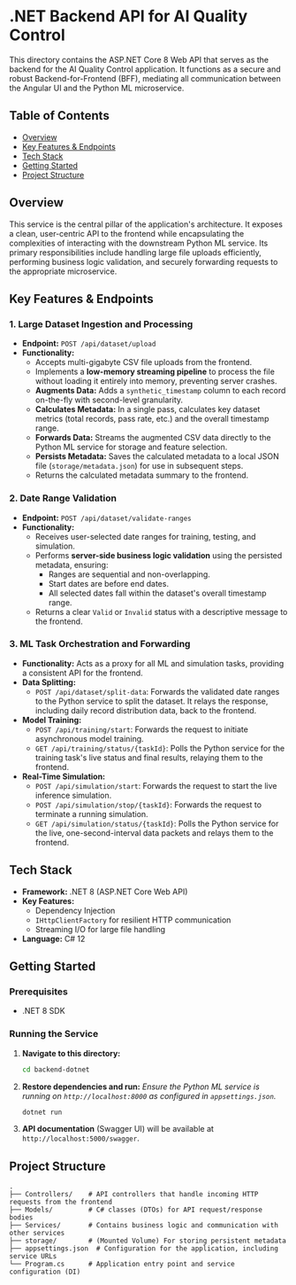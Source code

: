 # .NET Backend API for AI Quality Control

This directory contains the ASP.NET Core 8 Web API that serves as the backend for the AI Quality Control application. It functions as a secure and robust Backend-for-Frontend (BFF), mediating all communication between the Angular UI and the Python ML microservice.

## Table of Contents

- [Overview](#overview)
- [Key Features & Endpoints](#key-features--endpoints)
- [Tech Stack](#tech-stack)
- [Getting Started](#getting-started)
- [Project Structure](#project-structure)

## Overview

This service is the central pillar of the application's architecture. It exposes a clean, user-centric API to the frontend while encapsulating the complexities of interacting with the downstream Python ML service. Its primary responsibilities include handling large file uploads efficiently, performing business logic validation, and securely forwarding requests to the appropriate microservice.

## Key Features & Endpoints

### 1. Large Dataset Ingestion and Processing

- **Endpoint:** `POST /api/dataset/upload`
- **Functionality:**
  - Accepts multi-gigabyte CSV file uploads from the frontend.
  - Implements a **low-memory streaming pipeline** to process the file without loading it entirely into memory, preventing server crashes.
  - **Augments Data:** Adds a `synthetic_timestamp` column to each record on-the-fly with second-level granularity.
  - **Calculates Metadata:** In a single pass, calculates key dataset metrics (total records, pass rate, etc.) and the overall timestamp range.
  - **Forwards Data:** Streams the augmented CSV data directly to the Python ML service for storage and feature selection.
  - **Persists Metadata:** Saves the calculated metadata to a local JSON file (`storage/metadata.json`) for use in subsequent steps.
  - Returns the calculated metadata summary to the frontend.

### 2. Date Range Validation

- **Endpoint:** `POST /api/dataset/validate-ranges`
- **Functionality:**
  - Receives user-selected date ranges for training, testing, and simulation.
  - Performs **server-side business logic validation** using the persisted metadata, ensuring:
    - Ranges are sequential and non-overlapping.
    - Start dates are before end dates.
    - All selected dates fall within the dataset's overall timestamp range.
  - Returns a clear `Valid` or `Invalid` status with a descriptive message to the frontend.

### 3. ML Task Orchestration and Forwarding

- **Functionality:** Acts as a proxy for all ML and simulation tasks, providing a consistent API for the frontend.
- **Data Splitting:**
  - `POST /api/dataset/split-data`: Forwards the validated date ranges to the Python service to split the dataset. It relays the response, including daily record distribution data, back to the frontend.
- **Model Training:**
  - `POST /api/training/start`: Forwards the request to initiate asynchronous model training.
  - `GET /api/training/status/{taskId}`: Polls the Python service for the training task's live status and final results, relaying them to the frontend.
- **Real-Time Simulation:**
  - `POST /api/simulation/start`: Forwards the request to start the live inference simulation.
  - `POST /api/simulation/stop/{taskId}`: Forwards the request to terminate a running simulation.
  - `GET /api/simulation/status/{taskId}`: Polls the Python service for the live, one-second-interval data packets and relays them to the frontend.

## Tech Stack

- **Framework:** .NET 8 (ASP.NET Core Web API)
- **Key Features:**
  - Dependency Injection
  - `IHttpClientFactory` for resilient HTTP communication
  - Streaming I/O for large file handling
- **Language:** C# 12

## Getting Started

### Prerequisites

- .NET 8 SDK

### Running the Service

1. **Navigate to this directory:**

    ```bash
    cd backend-dotnet
    ```

2. **Restore dependencies and run:**
    *Ensure the Python ML service is running on `http://localhost:8000` as configured in `appsettings.json`.*

    ```bash
    dotnet run
    ```

3. **API documentation** (Swagger UI) will be available at `http://localhost:5000/swagger`.

## Project Structure

```
.
├── Controllers/    # API controllers that handle incoming HTTP requests from the frontend
├── Models/         # C# classes (DTOs) for API request/response bodies
├── Services/       # Contains business logic and communication with other services
├── storage/        # (Mounted Volume) For storing persistent metadata
├── appsettings.json  # Configuration for the application, including service URLs
└── Program.cs      # Application entry point and service configuration (DI)
```

